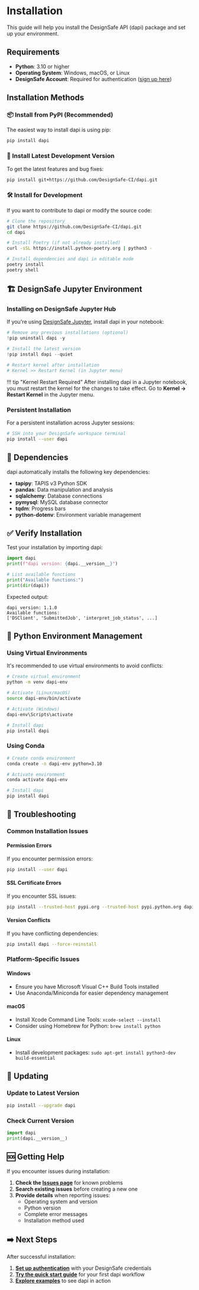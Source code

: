 # Installation

This guide will help you install the DesignSafe API (dapi) package and set up your environment.

## Requirements

- **Python**: 3.10 or higher
- **Operating System**: Windows, macOS, or Linux
- **DesignSafe Account**: Required for authentication ([sign up here](https://www.designsafe-ci.org/account/register/))

## Installation Methods

### 📦 Install from PyPI (Recommended)

The easiest way to install dapi is using pip:

```bash
pip install dapi
```

### 🔄 Install Latest Development Version

To get the latest features and bug fixes:

```bash
pip install git+https://github.com/DesignSafe-CI/dapi.git
```

### 🛠️ Install for Development

If you want to contribute to dapi or modify the source code:

```bash
# Clone the repository
git clone https://github.com/DesignSafe-CI/dapi.git
cd dapi

# Install Poetry (if not already installed)
curl -sSL https://install.python-poetry.org | python3 -

# Install dependencies and dapi in editable mode
poetry install
poetry shell
```

## 🏗️ DesignSafe Jupyter Environment

### Installing on DesignSafe Jupyter Hub

If you're using [DesignSafe Jupyter](https://jupyter.designsafe-ci.org/), install dapi in your notebook:

```python
# Remove any previous installations (optional)
!pip uninstall dapi -y

# Install the latest version
!pip install dapi --quiet

# Restart kernel after installation
# Kernel >> Restart Kernel (in Jupyter menu)
```

!!! tip "Kernel Restart Required"
    After installing dapi in a Jupyter notebook, you must restart the kernel for the changes to take effect. Go to **Kernel → Restart Kernel** in the Jupyter menu.

### Persistent Installation

For a persistent installation across Jupyter sessions:

```bash
# SSH into your DesignSafe workspace terminal
pip install --user dapi
```

## 🔧 Dependencies

dapi automatically installs the following key dependencies:

- **tapipy**: TAPIS v3 Python SDK
- **pandas**: Data manipulation and analysis
- **sqlalchemy**: Database connections
- **pymysql**: MySQL database connector
- **tqdm**: Progress bars
- **python-dotenv**: Environment variable management

## ✅ Verify Installation

Test your installation by importing dapi:

```python
import dapi
print(f"dapi version: {dapi.__version__}")

# List available functions
print("Available functions:")
print(dir(dapi))
```

Expected output:
```
dapi version: 1.1.0
Available functions:
['DSClient', 'SubmittedJob', 'interpret_job_status', ...]
```

## 🐍 Python Environment Management

### Using Virtual Environments

It's recommended to use virtual environments to avoid conflicts:

```bash
# Create virtual environment
python -m venv dapi-env

# Activate (Linux/macOS)
source dapi-env/bin/activate

# Activate (Windows)
dapi-env\Scripts\activate

# Install dapi
pip install dapi
```

### Using Conda

```bash
# Create conda environment
conda create -n dapi-env python=3.10

# Activate environment
conda activate dapi-env

# Install dapi
pip install dapi
```

## 🚨 Troubleshooting

### Common Installation Issues

#### Permission Errors
If you encounter permission errors:
```bash
pip install --user dapi
```

#### SSL Certificate Errors
If you encounter SSL issues:
```bash
pip install --trusted-host pypi.org --trusted-host pypi.python.org dapi
```

#### Version Conflicts
If you have conflicting dependencies:
```bash
pip install dapi --force-reinstall
```

### Platform-Specific Issues

#### Windows
- Ensure you have Microsoft Visual C++ Build Tools installed
- Use Anaconda/Miniconda for easier dependency management

#### macOS
- Install Xcode Command Line Tools: `xcode-select --install`
- Consider using Homebrew for Python: `brew install python`

#### Linux
- Install development packages: `sudo apt-get install python3-dev build-essential`

## 🔄 Updating

### Update to Latest Version
```bash
pip install --upgrade dapi
```

### Check Current Version
```python
import dapi
print(dapi.__version__)
```

## 🆘 Getting Help

If you encounter issues during installation:

1. **Check the [Issues page](https://github.com/DesignSafe-CI/dapi/issues)** for known problems
2. **Search existing issues** before creating a new one
3. **Provide details** when reporting issues:
   - Operating system and version
   - Python version
   - Complete error messages
   - Installation method used

## ➡️ Next Steps

After successful installation:

1. **[Set up authentication](authentication.md)** with your DesignSafe credentials
2. **[Try the quick start guide](quickstart.md)** for your first dapi workflow
3. **[Explore examples](examples/mpm.md)** to see dapi in action
